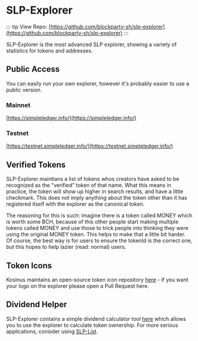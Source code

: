 # SLP-Explorer

::: tip View Repo:
[https://github.com/blockparty-sh/slp-explorer](https://github.com/blockparty-sh/slp-explorer)
:::

SLP-Explorer is the most advanced SLP explorer, showing a variety of statistics for tokens and addresses.

## Public Access

You can easily run your own explorer, however it's probably easier to use a public version.

### Mainnet

[https://simpleledger.info/](https://simpleledger.info/)

### Testnet

[https://testnet.simpleledger.info/](https://testnet.simpleledger.info/)

## Verified Tokens

SLP-Explorer maintians a list of tokens whos creators have asked to be recognized as the "verified" token of that name. What this means in practice, the token will show up higher in search results, and have a little checkmark. This does not imply anything about the token other than it has registered itself with the explorer as the canonical token.

The reasoning for this is such: imagine there is a token called MONEY which is worth some BCH, because of this other people start making multiple tokens called MONEY and use those to trick people into thinking they were using the original MONEY token. This helps to make that a little bit harder. Of course, the best way is for users to ensure the tokenId is the correct one, but this hopes to help lazier (read: normal) users.

## Token Icons

Kosinus maintains an open-source token icon repository [here](https://github.com/kosinusbch/slp-token-icons) - if you want your logo on the explorer please open a Pull Request here.

## Dividend Helper

SLP-Explorer contains a simple dividend calculator tool [here](https://simpleledger.info/#dividend) which allows you to use the explorer to calculate token ownership. For more serious applications, consider using [SLP-List](/packages/slp-list).
